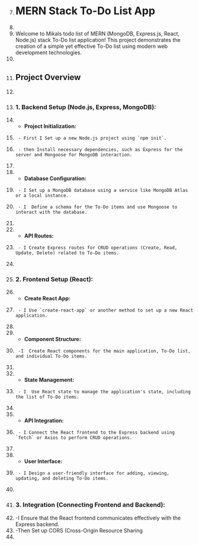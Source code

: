 7.	# MERN Stack To-Do List App
8.	
9.	Welcome to Mikals todo list of  MERN (MongoDB, Express.js, React, Node.js) stack To-Do list application! This project demonstrates the creation of a simple yet effective To-Do list using modern web development technologies.
10.	
11.	## Project Overview
12.	
13.	### 1. Backend Setup (Node.js, Express, MongoDB):
14.	   - **Project Initialization:**
15.	     - First I Set up a new Node.js project using `npm init`.
16.	     - then Install necessary dependencies, such as Express for the server and Mongoose for MongoDB interaction.
17.	
18.	   - **Database Configuration:**
19.	     - I Set up a MongoDB database using a service like MongoDB Atlas or a local instance.
20.	     - I  Define a schema for the To-Do items and use Mongoose to interact with the database.
21.	
22.	   - **API Routes:**
23.	     - I Create Express routes for CRUD operations (Create, Read, Update, Delete) related to To-Do items.
24.	
25.	### 2. Frontend Setup (React):
26.	   - **Create React App:**
27.	     - I Use `create-react-app` or another method to set up a new React application.
28.	
29.	   - **Component Structure:**
30.	     -I  Create React components for the main application, To-Do list, and individual To-Do items.
31.	
32.	   - **State Management:**
33.	     - I  Use React state to manage the application's state, including the list of To-Do items.
34.	
35.	   - **API Integration:**
36.	     - I Connect the React frontend to the Express backend using `fetch` or Axios to perform CRUD operations.
37.	
38.	   - **User Interface:**
39.	     - I Design a user-friendly interface for adding, viewing, updating, and deleting To-Do items.
40.	
41.	### 3. Integration (Connecting Frontend and Backend):
42.	   -I  Ensure that the React frontend communicates effectively with the Express backend.
43.	   -Then Set up CORS (Cross-Origin Resource Sharing
44.	
